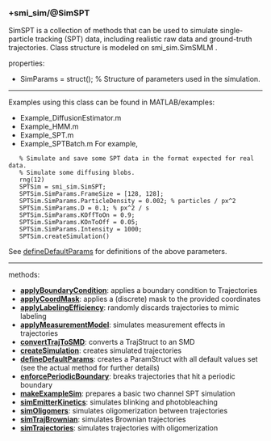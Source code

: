 ### +smi_sim/@SimSPT

SimSPT is a collection of methods that can be used to simulate
single-particle tracking (SPT) data, including realistic raw data and
ground-truth trajectories.
Class structure is modeled on smi_sim.SimSMLM .

properties:
- SimParams = struct(); % Structure of parameters used in the simulation.

---

Examples using this class can be found in MATLAB/examples:
- Example_DiffusionEstimator.m
- Example_HMM.m
- Example_SPT.m
- Example_SPTBatch.m
For example,
```
   % Simulate and save some SPT data in the format expected for real data.
   % Simulate some diffusing blobs.
   rng(12)
   SPTSim = smi_sim.SimSPT;
   SPTSim.SimParams.FrameSize = [128, 128];
   SPTSim.SimParams.ParticleDensity = 0.002; % particles / px^2
   SPTSim.SimParams.D = 0.1; % px^2 / s
   SPTSim.SimParams.KOffToOn = 0.9;
   SPTSim.SimParams.KOnToOff = 0.05;
   SPTSim.SimParams.Intensity = 1000;
   SPTSim.createSimulation()
```
See [defineDefaultParams](defineDefaultParams.m)
for definitions of the above parameters.

----

methods:
- **[applyBoundaryCondition](applyBoundaryCondition.m)**:
  applies a boundary condition to Trajectories
- **[applyCoordMask](applyCoordMask.m)**:
  applies a (discrete) mask to the provided coordinates
- **[applyLabelingEfficiency](applyLabelingEfficiency.m)**:
  randomly discards trajectories to mimic labeling
- **[applyMeasurementModel](applyMeasurementModel.m)**:
  simulates measurement effects in trajectories
- **[convertTrajToSMD](convertTrajToSMD.m)**:
  converts a TrajStruct to an SMD
- **[createSimulation](createSimulation.m)**:
  creates simulated trajectories
- **[defineDefaultParams](defineDefaultParams.m)**:
  creates a ParamStruct with all default values set
  (see the actual method for further details)
- **[enforcePeriodicBoundary](enforcePeriodicBoundary.m)**:
  breaks trajectories that hit a periodic boundary
- **[makeExampleSim](makeExampleSim.m)**:
  prepares a basic two channel SPT simulation
- **[simEmitterKinetics](simEmitterKinetics.m)**:
  simulates blinking and photobleaching
- **[simOligomers](simOligomers.m)**:
  simulates oligomerization between trajectories
- **[simTrajBrownian](simTrajBrownian.m)**:
  simulates Brownian trajectories
- **[simTrajectories](simTrajectories.m)**:
  simulates trajectories with oligomerization
